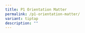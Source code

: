 ```yaml
---
title: P1 Orientation Matter
permalink: /p1-orientation-matter/
variant: tiptap
description: ""
---
```

